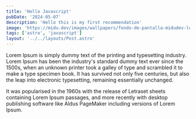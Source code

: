 ```yaml
---
title: 'Hello Javascript'
pubDate: '2024-05-07'
description: 'Hello this is my first recommendation'
image: 'https://midu.dev/images/wallpapers/fondo-de-pantalla-midudev-logo.png'
tags: ['astro', 'javascript']
layout: '../../layouts/Post.astro'
---
```


Lorem Ipsum is simply dummy text of the printing and typesetting industry. Lorem Ipsum has been the industry's standard dummy text ever since the 1500s, when an unknown printer took a galley of type and scrambled it to make a type specimen book. It has survived not only five centuries, but also the leap into electronic typesetting, remaining essentially unchanged.

It was popularised in the 1960s with the release of Letraset sheets containing Lorem Ipsum passages, and more recently with desktop publishing software like Aldus PageMaker including versions of Lorem Ipsum.
